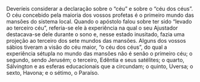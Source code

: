 ﻿Deveríeis considerar a declaração sobre o “céu” e sobre o “céu dos céus”. O céu concebido pela maioria dos vossos profetas é o primeiro mundo das mansões do sistema local. Quando o apóstolo falou sobre ter sido “levado ao terceiro céu”, referia-se ele à experiência na qual o seu Ajustador destacava-se dele durante o sono e, nesse estado inusitado, fazia uma projeção ao terceiro dos sete mundos das mansões. Alguns dos vossos sábios tiveram a visão do céu maior, “o céu dos céus”, do qual a experiência sétupla no mundo das mansões não é senão o primeiro céu; o segundo, sendo Jerusém; o terceiro, Edêntia e seus satélites; o quarto, Sálvington e as esferas educacionais que a circundam; o quinto, Uversa; o sexto, Havona; e o sétimo, o Paraíso.